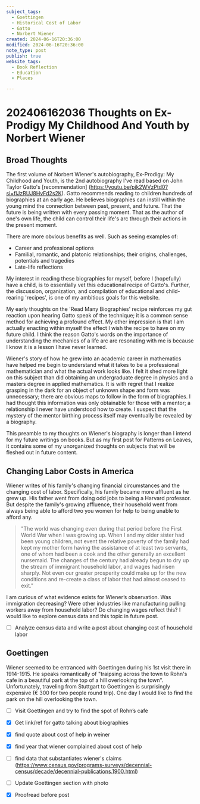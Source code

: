 ```yaml
---
subject_tags:
  - Goettingen
  - Historical Cost of Labor
  - Gatto
  - Norbert Wiener
created: 2024-06-16T20:36:00
modified: 2024-06-16T20:36:00
note_type: post 
publish: true
website_tags:
  - Book Reflection
  - Education
  - Places

---
```



# 202406162036 Thoughts on Ex-Prodigy My Childhood And Youth by Norbert Wiener

## Broad Thoughts
The first volume of Norbert Wiener's autobiography, Ex-Prodigy: My Childhood and Youth, is the 2nd autobiography I've read based on John Taylor Gatto's [recommendation] (https://youtu.be/pik2WVzPtd0?si=flJzRUJ8HvFd2s2K). Gatto recommends reading to children hundreds of biographies at an early age. He believes biographies can instill within the young mind the connection between past, present, and future. That the future is being written with every passing moment. That as the author of one's own life, the child can control their life's arc through their actions in the present moment. 

There are more obvious benefits as well. Such as seeing examples of: 
- Career and professional  options
- Familial, romantic, and platonic relationships; their origins, challenges, potentials and tragedies
- Late-life reflections

My interest in reading these biographies for myself, before I (hopefully) have a child, is to essentially vet this educational recipe of Gatto's. Further, the discussion, organization, and compilation of educational and child-rearing 'recipes', is one of my ambitious goals for this website. 

My early thoughts on the 'Read Many Biographies' recipe reinforces my gut reaction upon hearing Gatto speak of the technique; it is a common sense method for achieving a profound effect. My other impression is that I am actually enacting within myself the effect I wish the recipe to have on my future child. I think the reason Gatto's words on the importance of understanding the mechanics of a life arc are resonating with me is because I know it is a lesson I have never learned. 

Wiener's story of how he grew into an academic career in mathematics have helped me begin to understand  what it takes to be a professional mathematician and what the actual work looks like. I felt it shed more light on this subject than did obtaining an undergraduate degree in physics and a masters degree in applied mathematics. It is with regret that I realize grasping in the dark for an object of unknown shape and form was unnecessary; there are obvious maps to follow in the form of biographies. I had thought this  information was only obtainable for those with a mentor; a relationship I never have understood how to create. I suspect that the mystery of the mentor birthing process itself may eventually be revealed by a biography.

This preamble to my thoughts on Wiener's biography is longer than I intend for my future writings on books. But as my first post for Patterns on Leaves, it contains some of my unorganized thoughts on subjects that will be fleshed out in future content.

## Changing Labor Costs in America
Wiener writes of his family's changing financial circumstances and the changing cost of labor. Specifically, his family became more affluent as he grew up. His father went from doing odd jobs to being a Harvard professor. But despite the family's growing affluence, their household went from always being able to afford two you women for help to being unable to afford any. 

> "The world was changing even during that period before the First World War when I was growing up. When I and my older sister had been young children, not event the relative poverty of the family had kept my mother form having the assistance of at least two servants, one of whom had been a cook and the other generally an excellent nursemaid. The changes of the century had already begun to dry up the stream of immigrant household labor, and wages had risen sharply. Not even our greater prosperity could make up for the new conditions and re-create a class of labor that had almost ceased to exit."

I am curious of what evidence exists for Wiener’s observation. Was immigration decreasing? Were other industries like manufacturing pulling workers away from household labor? Do changing wages reflect this? I would like to explore census data and this topic in future post.
- [ ] Analyze census data and write a post about changing cost of household labor

## Goettingen 
Wiener seemed to be entranced with Goettingen during his 1st visit there in 1914-1915. He speaks romantically of "traipsing across the town to Rohn's cafe in a beautiful park at the top of a hill overlooking the town". Unfortunately, traveling from Stuttgart to Goettingen is surprisingly expensive ($\euro$ 300 for two people round trip). One day I would like to find the park on the hill overlooking the town.  
- [ ] Visit Goettingen and try to find the spot of Rohn’s cafe


- [x] Get link/ref for gatto talking about biographies
- [x] find quote about cost of help in weiner
- [x] find year that wiener complained about cost of help
- [ ] find data that substantiates wiener's claims (https://www.census.gov/programs-surveys/decennial-census/decade/decennial-publications.1900.html)
- [ ] Update Goettingen section with photo
- [x] Proofread before post